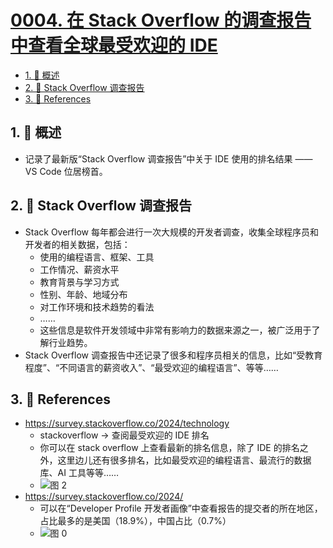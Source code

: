 # [0004. 在 Stack Overflow 的调查报告中查看全球最受欢迎的 IDE](https://github.com/Tdahuyou/TNotes.vscode/tree/main/notes/0004.%20%E5%9C%A8%20Stack%20Overflow%20%E7%9A%84%E8%B0%83%E6%9F%A5%E6%8A%A5%E5%91%8A%E4%B8%AD%E6%9F%A5%E7%9C%8B%E5%85%A8%E7%90%83%E6%9C%80%E5%8F%97%E6%AC%A2%E8%BF%8E%E7%9A%84%20IDE)

<!-- region:toc -->

- [1. 📝 概述](#1--概述)
- [2. 📒 Stack Overflow 调查报告](#2--stack-overflow-调查报告)
- [3. 🔗 References](#3--references)

<!-- endregion:toc -->

## 1. 📝 概述

- 记录了最新版“Stack Overflow 调查报告”中关于 IDE 使用的排名结果 —— VS Code 位居榜首。

## 2. 📒 Stack Overflow 调查报告

- Stack Overflow 每年都会进行一次大规模的开发者调查，收集全球程序员和开发者的相关数据，包括：
  - 使用的编程语言、框架、工具
  - 工作情况、薪资水平
  - 教育背景与学习方式
  - 性别、年龄、地域分布
  - 对工作环境和技术趋势的看法
  - ……
  - 这些信息是软件开发领域中非常有影响力的数据来源之一，被广泛用于了解行业趋势。
- Stack Overflow 调查报告中还记录了很多和程序员相关的信息，比如“受教育程度”、“不同语言的薪资收入”、“最受欢迎的编程语言”、等等……

## 3. 🔗 References

- https://survey.stackoverflow.co/2024/technology
  - stackoverflow -> 查阅最受欢迎的 IDE 排名
  - 你可以在 stack overflow 上查看最新的排名信息，除了 IDE 的排名之外，这里边儿还有很多排名，比如最受欢迎的编程语言、最流行的数据库、AI 工具等等……
  - ![图 2](https://cdn.jsdelivr.net/gh/Tdahuyou/imgs@main/2025-07-13-16-45-42.png)
- https://survey.stackoverflow.co/2024/
  - 可以在“Developer Profile 开发者画像”中查看报告的提交者的所在地区，占比最多的是美国（18.9%），中国占比（0.7%）
  - ![图 0](https://cdn.jsdelivr.net/gh/Tdahuyou/imgs@main/2025-07-13-17-17-08.png)
